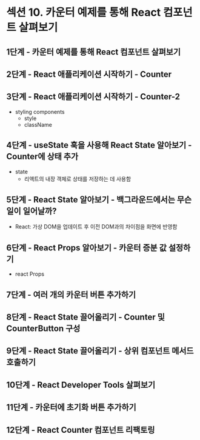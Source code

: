 # 섹션 10. 카운터 예제를 통해 React 컴포넌트 살펴보기

## 1단계 - 카운터 예제를 통해 React 컴포넌트 살펴보기

## 2단계 - React 애플리케이션 시작하기 - Counter

## 3단계 - React 애플리케이션 시작하기 - Counter-2

- styling components
    - style
    - className

## 4단계 - useState 훅을 사용해 React State 알아보기 - Counter에 상태 추가

- state
    - 리액트의 내장 객체로 상태를 저장하는 데 사용함

## 5단계 - React State 알아보기 - 백그라운드에서는 무슨 일이 일어날까?

- React: 가상 DOM을 업데이트 후 이전 DOM과의 차이점을 화면에 반영함

## 6단계 - React Props 알아보기 - 카운터 증분 값 설정하기

- react Props

## 7단계 - 여러 개의 카운터 버튼 추가하기

## 8단계 - React State 끌어올리기 - Counter 및 CounterButton 구성

## 9단계 - React State 끌어올리기 - 상위 컴포넌트 메서드 호출하기

## 10단계 - React Developer Tools 살펴보기

## 11단계 - 카운터에 초기화 버튼 추가하기

## 12단계 - React Counter 컴포넌트 리팩토링